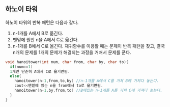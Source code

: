 ## 하노이 타워
하노이 타워의 반복 패턴은 다음과 같다.
1. n-1개를 A에서 B로 옮긴다.
2. 맨밑에 원반 n을 A에서 C로 옮긴다.
3. n-1개를 B에서 C로 옮긴다.
재귀함수를 이용할 때는 문제이 반복 패턴을 찾고, 결국 n개의 문제를 1개의 문제가 해결되는 과정을 거쳐서 문제를 푼다.
```cpp
void hanoitower(int num, char from, char by, char to){
  if(num==1)
  1개면 단순히 A에서 C로 옮기면됨.
  else{
    hanoitower(n-1,from,to,by) //n-1개를 A에서 C를 거쳐 B에 가져다 놓는다.
    cout<<맨밑에 있는 n을 from에서 to로 옮기면됨.
    hanoitower(n-1,by,from,to) //B에있는 n-1개를 A를 거쳐 C에 가져다 놓는다.
  }
}
```
